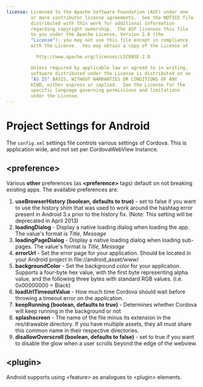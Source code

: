 ```yaml
---
license: Licensed to the Apache Software Foundation (ASF) under one
         or more contributor license agreements.  See the NOTICE file
         distributed with this work for additional information
         regarding copyright ownership.  The ASF licenses this file
         to you under the Apache License, Version 2.0 (the
         "License"); you may not use this file except in compliance
         with the License.  You may obtain a copy of the License at

           http://www.apache.org/licenses/LICENSE-2.0

         Unless required by applicable law or agreed to in writing,
         software distributed under the License is distributed on an
         "AS IS" BASIS, WITHOUT WARRANTIES OR CONDITIONS OF ANY
         KIND, either express or implied.  See the License for the
         specific language governing permissions and limitations
         under the License.
---
```


Project Settings for Android
===================================

The `config.xml` settings file controls various settings of Cordova. This is application wide, and not set per CordovaWebView Instance.

## &lt;preference&gt;

Various **other** preferences (as **&lt;preference&gt;** tags) default on not breaking existing apps. The available preferences are:

1. **useBrowserHistory (boolean, defaults to true)** - set to false if you want to use the history shim that was used to work around the hashtag error present in Android 3.x prior to the history fix.  (Note: This setting will be deprecated in April 2013)
2. **loadingDialog** - Display a native loading dialog when loading the app. The value's format is _Title, Message_
3. **loadingPageDialog** - Display a native loading dialog when loading sub-pages. The value's format is _Title, Message_
4. **errorUrl** - Set the error page for your application. Should be located in your Android project in file://android_asset/www/
5. **backgroundColor** - Set the background color for your application.  Supports a four-byte hex value, with the first byte representing alpha value, and the following three bytes with standard RGB values. (i.e. 0x00000000 = Black)
6. **loadUrlTimeoutValue** - How much time Cordova should wait before throwing a timeout error on the application.
7. **keepRunning (boolean, defaults to true)** - Determines whether Cordova will keep running in the background or not
8. **splashscreen** - The name of the file minus its extension in the res/drawable directory.  If you have multiple assets, they all must share this common name in their respective directories.
9. **disallowOverscroll (boolean, defaults to false)** - set to true if you want to disable the glow when a user scrolls beyond the edge of the webview.

## &lt;plugin&gt;

Android supports using &lt;feature&gt; as analogues to &lt;plugin&gt; elements.

